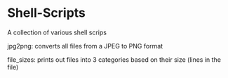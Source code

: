 # Shell-Scripts
A collection of various shell scrips

jpg2png: converts all files from a JPEG to PNG format

file_sizes: prints out files into 3 categories based on their size (lines in the file)
